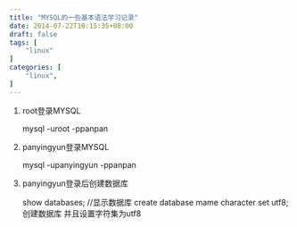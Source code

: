 ```yaml
---
title: "MYSQL的一些基本语法学习记录"
date: 2014-07-22T10:15:35+08:00
draft: false
tags: [
    "linux"
]
categories: [
    "linux",
]
---
```



1. root登录MYSQL

	mysql -uroot -ppanpan

2. panyingyun登录MYSQL

	mysql -upanyingyun -ppanpan

3. panyingyun登录后创建数据库
 
	show databases; //显示数据库
	create database mame character set utf8;
	创建数据库 并且设置字符集为utf8